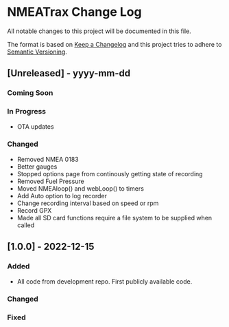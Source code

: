 
# NMEATrax Change Log
All notable changes to this project will be documented in this file.
 
The format is based on [Keep a Changelog](http://keepachangelog.com/)
and this project tries to adhere to [Semantic Versioning](http://semver.org/).

## [Unreleased] - yyyy-mm-dd
 
### Coming Soon

### In Progress
- OTA updates

### Changed
- Removed NMEA 0183
- Better gauges
- Stopped options page from continously getting state of recording
- Removed Fuel Pressure
- Moved NMEAloop() and webLoop() to timers
- Add Auto option to log recorder
- Change recording interval based on speed or rpm
- Record GPX
- Made all SD card functions require a file system to be supplied when called
 
## [1.0.0] - 2022-12-15
 
### Added

- All code from development repo. First publicly available code.
   
### Changed
 
### Fixed
